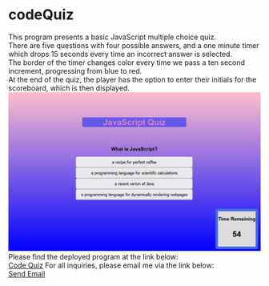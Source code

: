 # codeQuiz

This program presents a basic JavaScript multiple choice quiz.<br>
There are five questions with four possible answers, and a one minute timer which drops 15 seconds every time an incorrect answer is selected.<br>
The border of the timer changes color every time we pass a ten second increment, progressing from blue to red.<br>
At the end of the quiz, the player has the option to enter their initials for the scoreboard, which is then displayed.<br>
 <img src="./assets/images/Capture.PNG" alt="quiz image" >
 <br>
 Please find the deployed program at the link below:<br>
<a href="https://nialvo.github.io/codeQuiz/">Code Quiz</a>
 For all inquiries, please email me via the link below:<br>
 <a href = "mailto: pilibili@protonmail.com">Send Email</a> 


